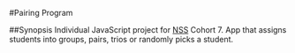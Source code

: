 #Pairing Program

##Synopsis
Individual JavaScript project for [NSS](www.nashvillesoftwareschool.com) Cohort 7. App that assigns students into groups, pairs, trios or randomly picks a student. 

